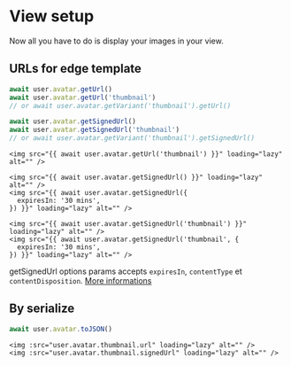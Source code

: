 # View setup

Now all you have to do is display your images in your view.

## URLs for edge template

```ts
await user.avatar.getUrl()
await user.avatar.getUrl('thumbnail')
// or await user.avatar.getVariant('thumbnail').getUrl()

await user.avatar.getSignedUrl()
await user.avatar.getSignedUrl('thumbnail')
// or await user.avatar.getVariant('thumbnail').getSignedUrl()
```

```edge
<img src="{{ await user.avatar.getUrl('thumbnail') }}" loading="lazy" alt="" />

<img src="{{ await user.avatar.getSignedUrl() }}" loading="lazy" alt="" />
<img src="{{ await user.avatar.getSignedUrl({
  expiresIn: '30 mins',
}) }}" loading="lazy" alt="" />

<img src="{{ await user.avatar.getSignedUrl('thumbnail') }}" loading="lazy" alt="" />
<img src="{{ await user.avatar.getSignedUrl('thumbnail', {
  expiresIn: '30 mins',
}) }}" loading="lazy" alt="" />
```

getSignedUrl options params accepts `expiresIn`, `contentType` et `contentDisposition`. [More informations](https://flydrive.dev/docs/disk_api#getsignedurl)


## By serialize

```ts
await user.avatar.toJSON()
```

```vue
<img :src="user.avatar.thumbnail.url" loading="lazy" alt="" />
<img :src="user.avatar.thumbnail.signedUrl" loading="lazy" alt="" />
```

